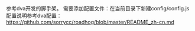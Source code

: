 

参考dva开发的脚手架。
需要添加配置文件：在当前目录下新建config/config.js
配置说明参考dva配置：https://github.com/sorrycc/roadhog/blob/master/README_zh-cn.md